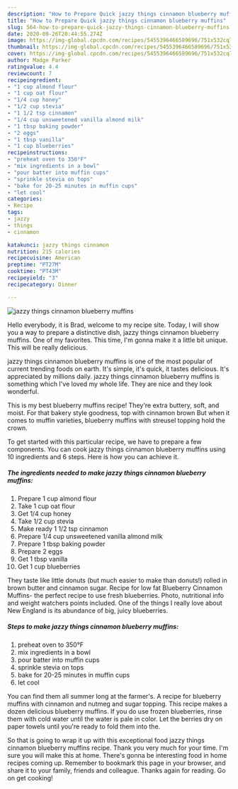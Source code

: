 ```yaml
---
description: "How to Prepare Quick jazzy things cinnamon blueberry muffins"
title: "How to Prepare Quick jazzy things cinnamon blueberry muffins"
slug: 564-how-to-prepare-quick-jazzy-things-cinnamon-blueberry-muffins
date: 2020-09-26T20:44:55.274Z
image: https://img-global.cpcdn.com/recipes/5455396466589696/751x532cq70/jazzy-things-cinnamon-blueberry-muffins-recipe-main-photo.jpg
thumbnail: https://img-global.cpcdn.com/recipes/5455396466589696/751x532cq70/jazzy-things-cinnamon-blueberry-muffins-recipe-main-photo.jpg
cover: https://img-global.cpcdn.com/recipes/5455396466589696/751x532cq70/jazzy-things-cinnamon-blueberry-muffins-recipe-main-photo.jpg
author: Madge Parker
ratingvalue: 4.4
reviewcount: 7
recipeingredient:
- "1 cup almond flour"
- "1 cup oat flour"
- "1/4 cup honey"
- "1/2 cup stevia"
- "1 1/2 tsp cinnamon"
- "1/4 cup unsweetened vanilla almond milk"
- "1 tbsp baking powder"
- "2 eggs"
- "1 tbsp vanilla"
- "1 cup blueberries"
recipeinstructions:
- "preheat oven to 350°F"
- "mix ingredients in a bowl"
- "pour batter into muffin cups"
- "sprinkle stevia on tops"
- "bake for 20-25 minutes in muffin cups"
- "let cool"
categories:
- Recipe
tags:
- jazzy
- things
- cinnamon

katakunci: jazzy things cinnamon 
nutrition: 215 calories
recipecuisine: American
preptime: "PT27M"
cooktime: "PT43M"
recipeyield: "3"
recipecategory: Dinner

---
```



![jazzy things cinnamon blueberry muffins](https://img-global.cpcdn.com/recipes/5455396466589696/751x532cq70/jazzy-things-cinnamon-blueberry-muffins-recipe-main-photo.jpg)

Hello everybody, it is Brad, welcome to my recipe site. Today, I will show you a way to prepare a distinctive dish, jazzy things cinnamon blueberry muffins. One of my favorites. This time, I'm gonna make it a little bit unique. This will be really delicious.

jazzy things cinnamon blueberry muffins is one of the most popular of current trending foods on earth. It's simple, it's quick, it tastes delicious. It's appreciated by millions daily. jazzy things cinnamon blueberry muffins is something which I've loved my whole life. They are nice and they look wonderful.

This is my best blueberry muffins recipe! They&#39;re extra buttery, soft, and moist. For that bakery style goodness, top with cinnamon brown But when it comes to muffin varieties, blueberry muffins with streusel topping hold the crown.


To get started with this particular recipe, we have to prepare a few components. You can cook jazzy things cinnamon blueberry muffins using 10 ingredients and 6 steps. Here is how you can achieve it.

<!--inarticleads1-->

##### The ingredients needed to make jazzy things cinnamon blueberry muffins:

1. Prepare 1 cup almond flour
1. Take 1 cup oat flour
1. Get 1/4 cup honey
1. Take 1/2 cup stevia
1. Make ready 1 1/2 tsp cinnamon
1. Prepare 1/4 cup unsweetened vanilla almond milk
1. Prepare 1 tbsp baking powder
1. Prepare 2 eggs
1. Get 1 tbsp vanilla
1. Get 1 cup blueberries


They taste like little donuts (but much easier to make than donuts!) rolled in brown butter and cinnamon sugar. Recipe for low fat Blueberry Cinnamon Muffins- the perfect recipe to use fresh blueberries. Photo, nutritional info and weight watchers points included. One of the things I really love about New England is its abundance of big, juicy blueberries. 

<!--inarticleads2-->

##### Steps to make jazzy things cinnamon blueberry muffins:

1. preheat oven to 350°F
1. mix ingredients in a bowl
1. pour batter into muffin cups
1. sprinkle stevia on tops
1. bake for 20-25 minutes in muffin cups
1. let cool


You can find them all summer long at the farmer&#39;s. A recipe for blueberry muffins with cinnamon and nutmeg and sugar topping. This recipe makes a dozen delicious blueberry muffins. If you do use frozen blueberries, rinse them with cold water until the water is pale in color. Let the berries dry on paper towels until you&#39;re ready to fold them into the. 

So that is going to wrap it up with this exceptional food jazzy things cinnamon blueberry muffins recipe. Thank you very much for your time. I'm sure you will make this at home. There's gonna be interesting food in home recipes coming up. Remember to bookmark this page in your browser, and share it to your family, friends and colleague. Thanks again for reading. Go on get cooking!
